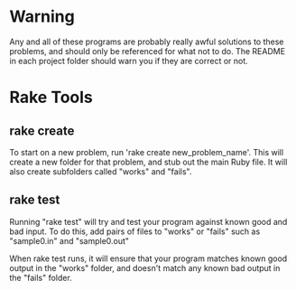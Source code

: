 # Warning
Any and all of these programs are probably really awful solutions to these problems, and should only be referenced for what not to do. The README in each project folder should warn you if they are correct or not.

# Rake Tools

## rake create
To start on a new problem, run 'rake create new_problem_name'. This will
create a new folder for that problem, and stub out the main Ruby file.
It will also create subfolders called "works" and "fails".


## rake test
Running "rake test" will try and test your program against known good
and bad input. To do this, add pairs of files to "works" or "fails" such
as "sample0.in" and "sample0.out"

When rake test runs, it will ensure that your program matches known good
output in the "works" folder, and doesn't match any known bad output in
the "fails" folder.

